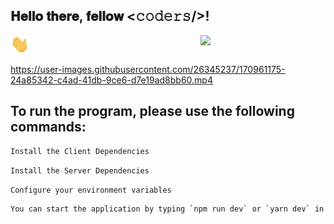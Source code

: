 <h2> 𝐇𝐞𝐥𝐥𝐨 𝐭𝐡𝐞𝐫𝐞, 𝐟𝐞𝐥𝐥𝐨𝐰 <𝚌𝚘𝚍𝚎𝚛𝚜/>!</h2><img src="https://raw.githubusercontent.com/ABSphreak/ABSphreak/master/gifs/Hi.gif" width="30">

<img align='right' src='https://user-images.githubusercontent.com/5713670/87202985-820dcb80-c2b6-11ea-9f56-7ec461c497c3.gif' width='200"'>

https://user-images.githubusercontent.com/26345237/170961175-24a85342-c4ad-41db-9ce6-d7e19ad8bb60.mp4

## To run the program, please use the following commands:

```sh
Install the Client Dependencies
```

```sh
Install the Server Dependencies
```

```sh
Configure your environment variables
```

```sh
You can start the application by typing `npm run dev` or `yarn dev` in the main folder.
```
